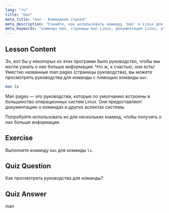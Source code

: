 ```yaml
---
lang: "ru"
title: "man"
meta_title: "man - Командная строка"
meta_description: "Узнайте, как использовать команду 'man' в Linux для доступа к руководствам по командам. Откройте для себя основную документацию Linux для начинающих и улучшите свои навыки работы с командной строкой."
meta_keywords: "команда man, страницы man Linux, документация Linux, учебник Linux, руководство по командной строке, Linux для начинающих"
---
```


## Lesson Content

Эх, вот бы у некоторых из этих программ было руководство, чтобы мы могли узнать о них больше информации. Что ж, к счастью, они есть! Уместно названные man pages (страницы руководства), вы можете просмотреть руководства для команды с помощью команды `man`.

```bash
man ls
```

Man pages — это руководства, которые по умолчанию встроены в большинство операционных систем Linux. Они предоставляют документацию о командах и других аспектах системы.

Попробуйте использовать их для нескольких команд, чтобы получить о них больше информации.

## Exercise

Выполните команду `man` для команды `ls`.

## Quiz Question

Как просмотреть руководства для команды?

## Quiz Answer

man
